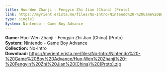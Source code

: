 ```yaml
---
title: Huo-Wen Zhanji - Fengyin Zhi Jian (China) (Proto)
link: https://myrient.erista.me/files/No-Intro/Nintendo%20-%20Game%20Boy%20Advance/Huo-Wen%20Zhanji%20-%20Fengyin%20Zhi%20Jian%20(China)%20(Proto).zip
type: single1
System: Nintendo - Game Boy Advance
---
```

<b>Game:</b> Huo-Wen Zhanji - Fengyin Zhi Jian (China) (Proto)<br>
<b>System:</b> Nintendo - Game Boy Advance<br>
<b>Collection:</b> No-Intro<br>
<b>Download:</b> https://myrient.erista.me/files/No-Intro/Nintendo%20-%20Game%20Boy%20Advance/Huo-Wen%20Zhanji%20-%20Fengyin%20Zhi%20Jian%20(China)%20(Proto).zip